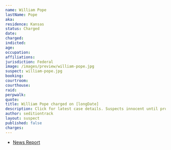 ```yaml
---
name: William Pope
lastName: Pope
aka:
residence: Kansas
status: Charged
date:
charged:
indicted:
age:
occupation:
affiliations:
jurisdiction: Federal
image: /images/preview/william-pope.jpg
suspect: william-pope.jpg
booking:
courtroom:
courthouse:
raid:
perpwalk:
quote:
title: William Pope charged on [longDate]
description: Click for latest case details. Suspects innocent until proven guilty.
author: seditiontrack
layout: suspect
published: false
charges:
---
```

- [News Report]()
